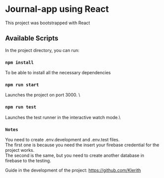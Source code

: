 # Journal-app using React

This project was bootstrapped with React

## Available Scripts

In the project directory, you can run:

### `npm install`

To be able to install all the necessary dependencies

### `npm run start`

Launches the project on port 3000. \

### `npm run test`

Launches the test runner in the interactive watch mode.\

### `Notes`

You need to create .env.development and .env.test files. \
The first one is because you need the insert your firebase credential for the project works. \
The second is the same, but you need to create another database in firebase to the testing.

Guide in the development of the project: https://github.com/Klerith



